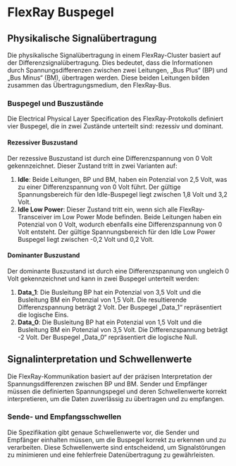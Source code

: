 # FlexRay Buspegel

## Physikalische Signalübertragung

Die physikalische Signalübertragung in einem FlexRay-Cluster basiert auf der Differenzsignalübertragung. Dies bedeutet, dass die Informationen durch Spannungsdifferenzen zwischen zwei Leitungen, „Bus Plus“ (BP) und „Bus Minus“ (BM), übertragen werden. Diese beiden Leitungen bilden zusammen das Übertragungsmedium, den FlexRay-Bus.

### Buspegel und Buszustände

Die Electrical Physical Layer Specification des FlexRay-Protokolls definiert vier Buspegel, die in zwei Zustände unterteilt sind: rezessiv und dominant.

#### Rezessiver Buszustand

Der rezessive Buszustand ist durch eine Differenzspannung von 0 Volt gekennzeichnet. Dieser Zustand tritt in zwei Varianten auf:

1. **Idle**: Beide Leitungen, BP und BM, haben ein Potenzial von 2,5 Volt, was zu einer Differenzspannung von 0 Volt führt. Der gültige Spannungsbereich für den Idle-Buspegel liegt zwischen 1,8 Volt und 3,2 Volt.
2. **Idle Low Power**: Dieser Zustand tritt ein, wenn sich alle FlexRay-Transceiver im Low Power Mode befinden. Beide Leitungen haben ein Potenzial von 0 Volt, wodurch ebenfalls eine Differenzspannung von 0 Volt entsteht. Der gültige Spannungsbereich für den Idle Low Power Buspegel liegt zwischen -0,2 Volt und 0,2 Volt.

#### Dominanter Buszustand

Der dominante Buszustand ist durch eine Differenzspannung von ungleich 0 Volt gekennzeichnet und kann in zwei Buspegel unterteilt werden:

1. **Data_1**: Die Busleitung BP hat ein Potenzial von 3,5 Volt und die Busleitung BM ein Potenzial von 1,5 Volt. Die resultierende Differenzspannung beträgt 2 Volt. Der Buspegel „Data_1“ repräsentiert die logische Eins.
2. **Data_0**: Die Busleitung BP hat ein Potenzial von 1,5 Volt und die Busleitung BM ein Potenzial von 3,5 Volt. Die Differenzspannung beträgt -2 Volt. Der Buspegel „Data_0“ repräsentiert die logische Null.

## Signalinterpretation und Schwellenwerte

Die FlexRay-Kommunikation basiert auf der präzisen Interpretation der Spannungsdifferenzen zwischen BP und BM. Sender und Empfänger müssen die definierten Spannungspegel und deren Schwellenwerte korrekt interpretieren, um die Daten zuverlässig zu übertragen und zu empfangen.

### Sende- und Empfangsschwellen

Die Spezifikation gibt genaue Schwellenwerte vor, die Sender und Empfänger einhalten müssen, um die Buspegel korrekt zu erkennen und zu verarbeiten. Diese Schwellenwerte sind entscheidend, um Signalstörungen zu minimieren und eine fehlerfreie Datenübertragung zu gewährleisten.

